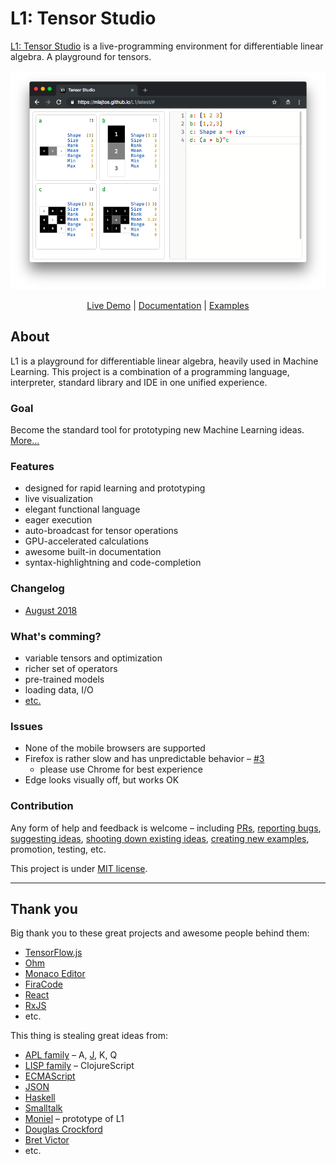 # L1: Tensor Studio
[L1: Tensor Studio](https://mlajtos.github.io/L1/latest/) is a live-programming environment for differentiable linear algebra. A playground for tensors.

[![Screenshot](Screenshots/Screenshot4.png)](https://mlajtos.github.io/L1/latest/)

<p align="center"><a href="https://mlajtos.github.io/L1/latest/">Live Demo</a> | <a href="https://mlajtos.github.io/L1/latest/#OjpTZWxm">Documentation</a> | <a href="https://github.com/mlajtos/L1/tree/master/src/gallery">Examples</a></p>

## About

L1 is a playground for differentiable linear algebra, heavily used in Machine Learning. This project is a combination of a programming language, interpreter, standard library and IDE in one unified experience.

### Goal

Become the standard tool for prototyping new Machine Learning ideas. [More...](GOAL.md)

### Features
* designed for rapid learning and prototyping
* live visualization
* elegant functional language
* eager execution
* auto-broadcast for tensor operations
* GPU-accelerated calculations
* awesome built-in documentation
* syntax-highlightning and code-completion

### Changelog

* [August 2018](CHANGELOG.md#august-2018)

### What's comming?
* variable tensors and optimization
* richer set of operators
* pre-trained models
* loading data, I/O
* [etc.](https://github.com/mlajtos/L1/blob/master/TODO.md)

### Issues
* None of the mobile browsers are supported
* Firefox is rather slow and has unpredictable behavior – [#3](https://github.com/mlajtos/L1/issues/3)
    * please use Chrome for best experience
* Edge looks visually off, but works OK

### Contribution

Any form of help and feedback is welcome – including [PRs](CONTRIBUTING.md), [reporting bugs](https://github.com/mlajtos/L1/issues/new), [suggesting ideas](https://github.com/mlajtos/L1/issues/new), [shooting down existing ideas](TODO.md), [creating new examples](https://github.com/mlajtos/L1/tree/master/src/gallery), promotion, testing, etc.

This project is under [MIT license](LICENSE).

---

## Thank you

Big thank you to these great projects and awesome people behind them:
- [TensorFlow.js](https://github.com/tensorflow/tfjs)
- [Ohm](https://github.com/harc/ohm)
- [Monaco Editor](https://github.com/Microsoft/monaco-editor)
- [FiraCode](https://github.com/tonsky/FiraCode)
- [React](https://github.com/facebook/react)
- [RxJS](https://github.com/Reactive-Extensions/RxJS)
- etc.

This thing is stealing great ideas from:
- [APL family](https://en.wikipedia.org/wiki/APL_(programming_language)) – A, [J](https://en.wikipedia.org/wiki/J_(programming_language)), K, Q
- [LISP family](https://en.wikipedia.org/wiki/Lisp_(programming_language)) – ClojureScript
- [ECMAScript](https://en.wikipedia.org/wiki/JavaScript)
- [JSON](https://www.json.org/)
- [Haskell](https://en.wikipedia.org/wiki/Haskell_(programming_language))
- [Smalltalk](https://en.wikipedia.org/wiki/Smalltalk)
- [Moniel](https://github.com/mlajtos/moniel) – prototype of L1
- [Douglas Crockford](https://www.youtube.com/watch?v=NPB34lDZj3E)
- [Bret Victor](https://vimeo.com/36579366)
- etc.
